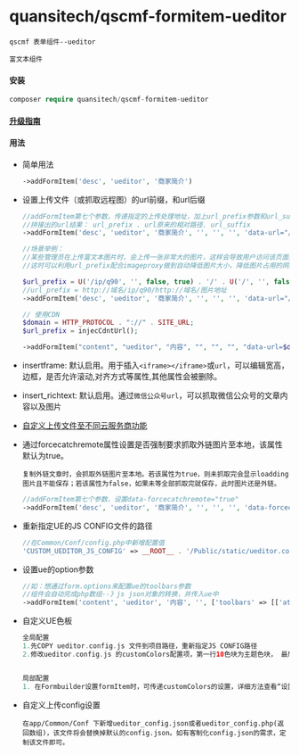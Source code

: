 # quansitech/qscmf-formitem-ueditor

```text
qscmf 表单组件--ueditor

富文本组件
```

#### 安装

```php
composer require quansitech/qscmf-formitem-ueditor
```

#### [升级指南](Upgrade.md)


#### 用法
+ 简单用法
  ```php
  ->addFormItem('desc', 'ueditor', '商家简介')
  ```

+ 设置上传文件（或抓取远程图）的url前缀，和url后缀
  ```php
  //addFormItem第七个参数，传递指定的上传处理地址，加上url_prefix参数和url_suffix
  //拼接出的url结果： url_prefix . url原来的相对路径. url_suffix
  ->addFormItem('desc', 'ueditor', '商家简介', '', '', '', 'data-url="/extends/ueditor/index?url_prefix=prefix地址&url_suffix=后缀"')
  
  //场景举例：
  //某些管理员在上传富文本图片时，会上传一张非常大的图片，这样会导致用户访问该页面异常缓慢
  //这时可以利用url_prefix配合imageproxy做到自动降低图片大小，降低图片占用的网络带宽
  
  $url_prefix = U('/ip/q90', '', false, true) . '/' . U('/', '', false, true);
  //url_prefix = http://域名/ip/q90/http://域名/图片地址
  ->addFormItem('desc', 'ueditor', '商家简介', '', '', '', 'data-url="/extends/ueditor/index?url_prefix=' . $url_prefix . '"')
  
  // 使用CDN
  $domain = HTTP_PROTOCOL . "://" . SITE_URL;
  $url_prefix = injecCdntUrl();

  ->addFormItem("content", "ueditor", "内容", "", "", "", "data-url=$domain/extends/ueditor/index?type=editor&url_prefix=$url_prefix data-forcecatchremote='true'")
  ```
  
+ insertframe: 默认启用。用于插入```<iframe></iframe>```或```url```，可以编辑宽高，边框，是否允许滚动,对齐方式等属性,其他属性会被删除。

+ insert_richtext: 默认启用。通过```微信公众号url```，可以抓取微信公众号的文章内容以及图片

+ [自定义上传文件至不同云服务商功能](https://github.com/quansitech/qscmf-formitem-object-storage/blob/main/README.md#%E4%BD%BF%E7%94%A8)

+ 通过forcecatchremote属性设置是否强制要求抓取外链图片至本地，该属性默认为true。
  ```blade
  复制外链文章时，会抓取外链图片至本地。若该属性为true，则未抓取完会显示loadding图片且不能保存；若该属性为false，如果未等全部抓取完就保存，此时图片还是外链。
  ```
  ```php
  //addFormItem第七个参数，设置data-forcecatchremote="true"
  ->addFormItem('desc', 'ueditor', '商家简介', '', '', '', 'data-forcecatchremote="true"')
  ```

+ 重新指定UE的JS CONFIG文件的路径
  ```php
  //在Common/Conf/config.php中新增配置值
  'CUSTOM_UEDITOR_JS_CONFIG' => __ROOT__ . '/Public/static/ueditor.config.js'  //注意必须加上__ROOT__，为了兼容根目录是网站子路径的情况
  ```

+ 设置ue的option参数
  ```php
  //如：想通过form.options来配置ue的toolbars参数
  //组件会自动完成php数组--》js json对象的转换，并传入ue中
  ->addFormItem('content', 'ueditor', '内容', '', ['toolbars' => [['attachment']]])
  ```

+ 自定义UE色板
  ```php
  全局配置
  1.先COPY ueditor.config.js 文件到项目路径，重新指定JS CONFIG路径
  2.修改ueditor.config.js 的customColors配置项，第一行10色块为主题色块， 最后一行10色块为标准色块，可按照需要自行增删改里面的色值。
  
  
  局部配置
  1. 在Formbuilder设置formItem时，可传递customColors的设置，详细方法查看“设置ue的option参数”
  ```

+ 自定义上传config设置
  
  ```blade
  在app/Common/Conf 下新增ueditor_config.json或者ueditor_config.php(返回数组)，该文件将会替换掉默认的config.json。如有客制化config.json的需求，定制该文件即可。
  ```
  